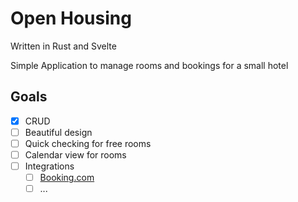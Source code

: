 # Open Housing
Written in Rust and Svelte

Simple Application to manage rooms and bookings for a small hotel
## Goals
- [x] CRUD
- [ ] Beautiful design
- [ ] Quick checking for free rooms
- [ ] Calendar view for rooms
- [ ] Integrations
  - [ ] [Booking.com](https://www.booking.com)
  - [ ] ...